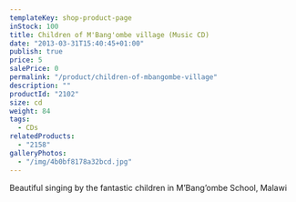 ```yaml
---
templateKey: shop-product-page
inStock: 100
title: Children of M'Bang'ombe village (Music CD)
date: "2013-03-31T15:40:45+01:00"
publish: true
price: 5
salePrice: 0
permalink: "/product/children-of-mbangombe-village"
description: ""
productId: "2102"
size: cd
weight: 84
tags:
  - CDs
relatedProducts:
  - "2158"
galleryPhotos:
  - "/img/4b0bf8178a32bcd.jpg"
---
```


Beautiful singing by the fantastic children in M’Bang’ombe School, Malawi
